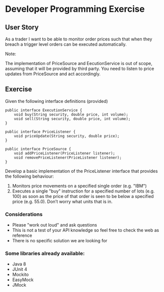 # Developer Programming Exercise

## User Story

As a trader I want to be able to monitor order prices such that when they breach a trigger level orders can be executed automatically.

Note:

The implementation of PriceSource and EecutionService is out of scope, assuming that it will be provided by third party.
You need to listen to price updates from PriceSource and act accordingly.

## Exercise

Given the following interface definitions (provided)

```
public interface ExecutionService {
    void buy(String security, double price, int volume);
    void sell(String security, double price, int volume);
}
```

```
public interface PriceListener {
    void priceUpdate(String security, double price);
}
```

```
public interface PriceSource {
    void addPriceListener(PriceListener listener);
    void removePriceListener(PriceListener listener);
}
```

Develop a basic implementation of the PriceListener interface that provides the following behaviour:

1. Monitors price movements on a specified single order (e.g. "IBM")
1. Executes a single "buy" instruction for a specified number of lots (e.g. 100) as soon as the price of that order is seen to be below
a specified price (e.g. 55.0). Don’t worry what units that is in.

### Considerations

* Please "work out loud" and ask questions
* This is not a test of your API knowledge so feel free to check the web as reference
* There is no specific solution we are looking for

### Some libraries already available:

* Java 8
* JUnit 4
* Mockito
* EasyMock
* JMock

